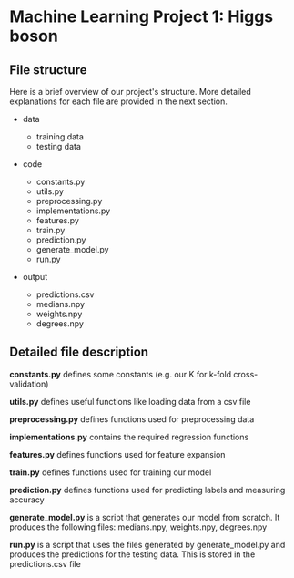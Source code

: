# Machine Learning Project 1: Higgs boson

## File structure

Here is a brief overview of our project's structure. More detailed explanations for each file are provided in the next section.

- data
    - training data
    - testing data
- code
    - constants.py
    - utils.py
    - preprocessing.py
    - implementations.py
    - features.py
    - train.py
    - prediction.py
    - generate_model.py
    - run.py
    
- output
    - predictions.csv
    - medians.npy
    - weights.npy
    - degrees.npy
    
## Detailed file description

**constants.py** defines some constants (e.g. our K for k-fold cross-validation)

**utils.py** defines useful functions like loading data from a csv file

**preprocessing.py** defines functions used for preprocessing data

**implementations.py** contains the required regression functions

**features.py** defines functions used for feature expansion

**train.py** defines functions used for training our model

**prediction.py** defines functions used for predicting labels and measuring accuracy

**generate_model.py** is a script that generates our model from scratch. It produces the following files: medians.npy, weights.npy, degrees.npy

**run.py** is a script that uses the files generated by generate_model.py and produces the predictions for the testing data. This is stored in the predictions.csv file